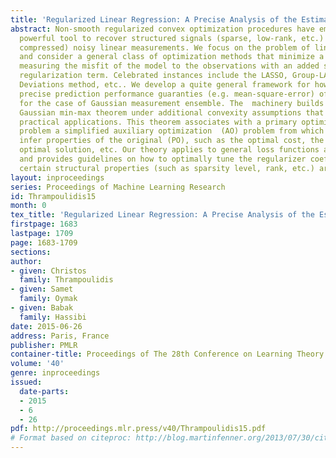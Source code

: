 ```yaml
---
title: 'Regularized Linear Regression: A Precise Analysis of the Estimation Error'
abstract: Non-smooth regularized convex optimization procedures have emerged as a
  powerful tool to recover structured signals (sparse, low-rank, etc.) from (possibly
  compressed) noisy linear measurements. We focus on the problem of linear regression
  and consider a general class of optimization methods that minimize a loss function
  measuring the misfit of the model to the observations with an added structured-inducing
  regularization term. Celebrated instances include the LASSO, Group-LASSO, Least-Absolute
  Deviations method, etc.. We develop a quite general framework for how to determine
  precise prediction performance guaranties (e.g. mean-square-error) of such methods
  for the case of Gaussian measurement ensemble. The  machinery builds upon  Gordon’s
  Gaussian min-max theorem under additional convexity assumptions that arise in many
  practical applications. This theorem associates with a primary optimization (PO)
  problem a simplified auxiliary optimization  (AO) problem from which we can tightly
  infer properties of the original (PO), such as the optimal cost, the norm of the
  optimal solution, etc. Our theory applies to general loss functions and regularization
  and provides guidelines on how to optimally tune the regularizer coefficient when
  certain structural properties (such as sparsity level, rank, etc.) are known.
layout: inproceedings
series: Proceedings of Machine Learning Research
id: Thrampoulidis15
month: 0
tex_title: 'Regularized Linear Regression: A Precise Analysis of the Estimation Error'
firstpage: 1683
lastpage: 1709
page: 1683-1709
sections: 
author:
- given: Christos
  family: Thrampoulidis
- given: Samet
  family: Oymak
- given: Babak
  family: Hassibi
date: 2015-06-26
address: Paris, France
publisher: PMLR
container-title: Proceedings of The 28th Conference on Learning Theory
volume: '40'
genre: inproceedings
issued:
  date-parts:
  - 2015
  - 6
  - 26
pdf: http://proceedings.mlr.press/v40/Thrampoulidis15.pdf
# Format based on citeproc: http://blog.martinfenner.org/2013/07/30/citeproc-yaml-for-bibliographies/
---
```

